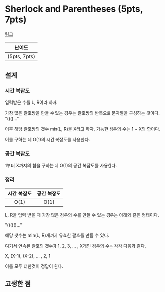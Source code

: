 # Sherlock and Parentheses (5pts, 7pts)

[링크](https://codingcompetitions.withgoogle.com/kickstart/round/00000000008f4a94/0000000000b5496b)

|    난이도    |
| :----------: |
| (5pts, 7pts) |

## 설계

### 시간 복잡도

입력받은 수를 L, R이라 하자.

가장 많은 괄호쌍을 만들 수 있는 경우는 괄호쌍의 반복으로 문자열을 구성하는 것이다. "()()..."

이후 해당 괄호쌍의 갯수 min(L, R)을 X라고 하자. 가능한 경우의 수는 1 ~ X의 합이다.

이를 구하는 데 O(1)의 시간 복잡도를 사용한다.

### 공간 복잡도

1부터 X까지의 합을 구하는 데 O(1)의 공간 복잡도를 사용한다.

### 정리

| 시간 복잡도 | 공간 복잡도 |
| :---------: | :---------: |
|    O(1)     |    O(1)     |

L, R을 입력 받을 때 가장 많은 경우의 수를 만들 수 있는 경우는 아래와 같은 형태이다.

"()()()..."

해당 갯수는 min(L, R)개까지 유효한 괄호를 만들 수 있다.

여기서 연속된 괄호의 갯수가 1, 2, 3, ... , X개인 경우의 수는 각각 다음과 같다.

X, (X-1), (X-2), ... , 2, 1

이를 모두 더한것이 정답이 된다.

## 고생한 점
